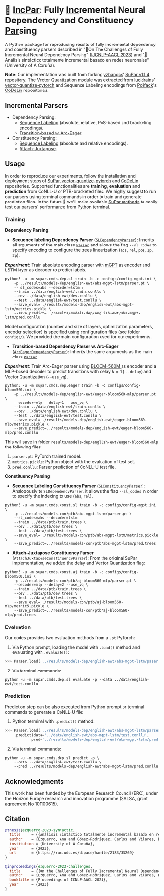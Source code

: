 # :pencil: [IncPar](https://github.com/anaezquerro/incpar): Fully [Inc](https://github.com/anaezquerro/incpar)remental Neural Dependency and Constituency [Par](https://github.com/anaezquerro/incpar)sing

A Python package for reproducing results of fully incremental dependency and constituency parsers described in ":page_facing_up:On The Challenges of Fully Incremental Neural Dependency Parsing" ([IJCNLP-AACL 2023](http://www.ijcnlp-aacl2023.org/)) and "[:page_facing_up:](https://ruc.udc.es/dspace/handle/2183/33269)Análisis sintáctico totalmente incremental basado en redes neuronales"  ([University of A Coruña](https://ruc.udc.es/)).

**Note**: Our implementation was built from forking [yzhangcs](https://github.com/yzhangcs)' [SuPar v1.1.4](https://github.com/yzhangcs/parser) repository. The Vector Quantization module was extracted from [lucidrains](https://github.com/lucidrains)' [vector-quantize-pytorch](https://github.com/lucidrains/vector-quantize-pytorch) and Sequence Labeling encodings from [Polifack](https://github.com/Polifack)'s [CoDeLin](https://github.com/Polifack/codelin) repositories.

## Incremental Parsers

* Dependency Parsing:
    * [Sequence Labeling](https://aclanthology.org/N19-1077/) (absolute, relative, PoS-based and bracketing encodings).
    * [Transition-based w. Arc-Eager](https://aclanthology.org/C12-1059/).
* Constituency Parsing:
    * [Sequence Labeling](https://aclanthology.org/D18-1162/) (absolute and relative encodings).
    * [Attach-Juxtapose](https://arxiv.org/abs/2010.14568).


## Usage

In order to reproduce our experiments, follow the installation and deployment steps of [SuPar](https://github.com/yzhangcs/parser), [vector-quantize-pytorch](https://github.com/lucidrains/vector-quantize-pytorch) and [CoDeLin](https://github.com/Polifack/codelin) repositories. Supported functionalities are **training**, **evaluation** and **prediction** from CoNLL-U or PTB-bracketed files. We highly suggest to run our parsers using terminal commands in order to train and generate prediction files. In the future :raised_hands: we'll make available [SuPar methods](https://github.com/yzhangcs/parser#usage) to easily test our parsers' performance from Python terminal.

### Training

**Dependency Parsing**:

* **Sequence labeling Dependency Parser** ([`SLDependencyParser`](supar/models/dep/sl/parser.py)): Inherits all arguments of the main class [`Parser`](supar/parser.py) and allows the flag `--sl_codes` to specify encoding to configure the trees linearization (`abs`, `rel`, `pos`, `1p`, `2p`).

***Experiment***: Train absolute encoding parser with [mGPT](https://huggingface.co/ai-forever/mGPT) as encoder and LSTM layer as decoder to predict labels.  

```shell
python3 -u -m supar.cmds.dep.sl train -b -c configs/config-mgpt.ini \ 
    -p ../results/models-dep/english-ewt/abs-mgpt-lstm/parser.pt \ 
    -- sl_codes=abs --decoder=lstm \  
    --train ../data/english-ewt/train.conllu \ 
    --dev ../data/english-ewt/dev.conllu \ 
    --test ../data/english-ewt/test.conllu \ 
    --save_eval=../results/models-dep/english-ewt/abs-mgpt-lstm/metrics.pickle \ 
    --save_predict=../results/models-dep/english-ewt/abs-mgpt-lstm/pred.conllu
```
Model configuration (number and size of layers, optimization parameters, encoder selection) is specified using configuration files (see folder `configs/`). We provided the main configuration used for our experiments. 

* **Transition-based Dependency Parser w. Arc-Eager** ([`ArcEagerDependencyParser`](supar/models/dep/eager/parser.py)): Inherits the same arguments as the main class [`Parser`](supar/parser.py).

***Experiment***: Train Arc-Eager parser using [BLOOM-560M ](https://huggingface.co/bigscience/bloom-560m) as encoder and a MLP-based decoder to predict transitions with delay $k=1$ ( `--delay`) and Vector Quantization (`--use_vq`).

```shell
python3 -u -m supar.cmds.dep.eager train -b -c configs/config-bloom560.ini \ 
    -p ../results/models-dep/english-ewt/eager-bloom560-mlp/parser.pt \ 
    --decoder=mlp --delay=1 --use_vq \  
    --train ../data/english-ewt/train.conllu \ 
    --dev ../data/english-ewt/dev.conllu \ 
    --test ../data/english-ewt/test.conllu \ 
    --save_eval=../results/models-dep/english-ewt/eager-bloom560-mlp/metrics.pickle \ 
    --save_predict=../results/models-dep/english-ewt/eager-bloom560-mlp/pred.conllu
```

This will save in folder `results/models-dep/english-ewt/eager-bloom560-mlp` the following files:

1. `parser.pt`: PyTorch trained model.
2. `metrics.pickle`: Python object with the evaluation of test set.
3. `pred.conllu`: Parser prediction of CoNLL-U test file.


**Constituency Parsing** 

* **Sequence Labeling Constituency Parser** ([`SLConstituencyParser`](supar/models/const/sl/parser.py)): Analogously to [`SLDependencyParser`](supar/models/dep/sl/parser.py), it allows the flag `--sl_codes` in order to specify the indexing to use (`abs`, `rel`).

```shell 
python3 -u -m supar.cmds.const.sl train -b -c configs/config-mgpt.ini \ 
    -p ../results/models-con/ptb/abs-mgpt-lstm/parser.pt \ 
    --sl_codes=abs --decoder=lstm
    --train ../data/ptb/train.trees \ 
    --dev ../data/ptb/dev.trees \ 
    --test ../data/ptb/test.trees \ 
    --save_eval=../results/models-con/ptb/abs-mgpt-lstm/metrics.pickle \ 
    --save_predict=../results/models-con/ptb/abs-mgpt-lstm/pred.trees
```

* **Attach-Juxtapose Constituency Parser** ([`AttachJuxtaposeConstituencyParser`](supar/models/const/aj/parser.py)): From the original SuPar implementation, we added the delay and Vector Quantization flag:

```shell 
python3 -u -m supar.cmds.const.aj train -b -c configs/config-bloom560.ini \ 
    -p ../results/models-con/ptb/aj-bloom560-mlp/parser.pt \ 
    --decoder=mlp --delay=2 --use_vq \
    --train ../data/ptb/train.trees \ 
    --dev ../data/ptb/dev.trees \ 
    --test ../data/ptb/test.trees \ 
    --save_eval=../results/models-con/ptb/aj-bloom560-mlp/metrics.pickle \ 
    --save_predict=../results/models-con/ptb/aj-bloom560-mlp/pred.trees
```


### Evaluation

Our codes provides two evaluation methods from a `.pt` PyTorch:

1. Via Python prompt, loading the model with `.load()` method and evaluating with `.evaluate()`:

```py
>>> Parser.load('../results/models-dep/english-ewt/abs-mgpt-lstm/paser.pt').evaluate('../data/english-ewt/test.conllu')
```

2. Via terminal commands:

```shell
python -u -m supar.cmds.dep.sl evaluate -p --data ../data/english-ewt/test.conllu
```
### Prediction

Prediction step can be also executed from Python prompt or terminal commands to generate a CoNLL-U file:

1. Python terminal with `.predict()` method:

```py
>>> Parser.load('../results/models-dep/english-ewt/abs-mgpt-lstm/parser.pt')
    .predict(data='../data/english-ewt/abs-mgpt-lstm/test.conllu', 
            pred='../results/models-dep/english-ewt/abs-mgpt-lstm/pred.conllu')
```

2. Via terminal commands:
```shell 
python -u -m supar.cmds.dep.sl predict -p \ 
    --data ../data/english-ewt/test.conllu \
    --pred ../results/models-dep/english-ewt/abs-mgpt-lstm/pred.conllu
```

## Acknowledgments 

This work has been funded by the European Research Council (ERC), under the Horizon Europe research and innovation programme (SALSA, grant agreement No 101100615).



## Citation

```bib
@thesis{ezquerro-2023-syntactic,
  title     = {{Análisis sintáctico totalmente incremental basado en redes neuronales}},
  author    = {Ezquerro, Ana and Gómez-Rodríguez, Carlos and Vilares, David},
  institution = {University of A Coruña},
  year      = {2023},
  url       = {https://ruc.udc.es/dspace/handle/2183/33269}
}

@inproceedings{ezquerro-2023-challenges,
  title     = {{On the Challenges of Fully Incremental Neural Dependency Parsing}},
  author    = {Ezquerro, Ana and Gómez-Rodríguez, Carlos and Vilares, David},
  booktitle = {Proceedings of ICNLP-AACL 2023},
  year      = {2023}
}
```